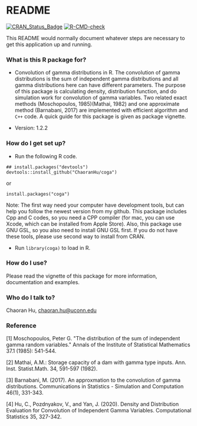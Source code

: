 # README #

[![CRAN\_Status\_Badge](http://www.r-pkg.org/badges/version/coga)](https://cran.r-project.org/package=coga)
[![R-CMD-check](https://github.com/ChaoranHu/coga/actions/workflows/R-CMD-check.yaml/badge.svg)](https://github.com/ChaoranHu/coga/actions/workflows/R-CMD-check.yaml)


This README would normally document whatever steps are necessary to get this application up
and running.

### What is this R package for? ###

* Convolution of gamma distributions in R. The convolution of gamma distributions is the sum
of independent gamma distributions and all gamma distributions here can have different
parameters. The purpose of this package is calculating density, distribution function,
and do simulation work for convolution of gamma variables. Two related exact methods
(Moschopoulos, 1985)(Mathai, 1982) and one approximate method (Barnabani, 2017) are
implemented with efficient algorithm and `C++` code. A quick guide for this package is
given as package vignette.

* Version: 1.2.2

### How do I get set up? ###

* Run the following R code.

```
## install.packages("devtools")
devtools::install_github("ChaoranHu/coga")
```

or

```
install.packages("coga")
```

Note: The first way need your computer have development tools, but can help you follow the newest version from my github. This package includes Cpp and C codes, so you need a CPP compiler (for mac, you can use Xcode, which can be installed from Apple Store). Also, this package use GNU GSL, so you also need to install GNU GSL first. If you do not have these tools, please use second way to install from CRAN.

* Run `library(coga)` to load in R.

### How do I use? ###

Please read the vignette of this package for more information, documentation and examples.

### Who do I talk to? ###

Chaoran Hu, <chaoran.hu@uconn.edu>

### Reference ###

[1] Moschopoulos, Peter G. "The distribution of the sum of independent gamma random variables." Annals of the Institute of Statistical Mathematics 37.1 (1985): 541-544.

[2] Mathai, A.M.: Storage capacity of a dam with gamma type inputs. Ann. Inst. Statist.Math. 34, 591-597 (1982).

[3] Barnabani, M. (2017). An approxmation to the convolution of gamma distributions. Communications in Statistics - Simulation and Computation 46(1), 331-343.

[4] Hu, C., Pozdnyakov, V., and Yan, J. (2020). Density and Distribution Evaluation for Convolution of Independent Gamma Variables. Computational Statistics 35, 327-342.
